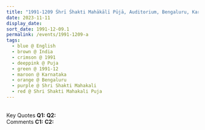 ```yaml
---
title: "1991-1209 Śhrī Śhakti Mahākālī Pūjā, Auditorium, Bengaluru, Karnataka, India"
date: 2023-11-11
display_date: 
sort_date: 1991-12-09.1
permalink: /events/1991-1209-a
tags:
  - blue @ English
  - brown @ India
  - crimson @ 1991
  - deeppink @ Puja
  - green @ 1991-12
  - maroon @ Karnataka
  - orange @ Bengaluru
  - purple @ Shri Shakti Mahakali
  - red @ Shri Shakti Mahakali Puja
---
```


<br>

<wave-list>
  <list-title color="DarkSeaGreen" width="55">Key Quotes</list-title>
  <list-item color="BlanchedAlmond" width="280"><b>Q1:</b> <i></i></list-item>
  <list-item color="Lavender" width="280"><b>Q2:</b> <i></i></list-item>
</wave-list>

<br>

<wave-list>
  <list-title color="DarkSeaGreen" width="55">Comments</list-title>
  <list-item color="BlanchedAlmond" width="280"><b>C1:</b> <i></i></list-item>
  <list-item color="Lavender" width="280"><b>C2:</b> <i></i></list-item>
</wave-list>